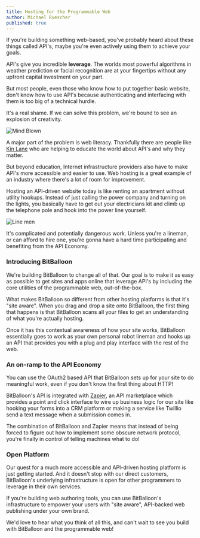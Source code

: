 ```yaml
---
title: Hosting for the Programmable Web
author: Michael Ruescher
published: true
---
```


If you're building something web-based, you've probably heard about these things called API's, maybe you're even actively using them to achieve your goals.

API's give you incredible **leverage**. The worlds most powerful algorithms in weather prediction or facial recognition are at your fingertips without any upfront capital investment on your part.

But most people, even those who know how to put together basic website, don't know how to use API's because authenticating and interfacing with them is too big of a technical hurdle.

It's a real shame. If we can solve this problem, we're bound to see an explosion of creativity.

![Mind Blown](/img/mindblown.gif)

A major part of the problem is web literacy. Thankfully there are people like [Kin Lane](http://apievangelist.com/) who are helping to educate the world about API's and why they matter.

But beyond education, Internet infrastructure providers also have to make API's more accessible and easier to use. Web hosting is a great example of an industry where there's a lot of room for improvement.

Hosting an API-driven website today is like renting an apartment without utility hookups. Instead of just calling the power company and turning on the lights, you basically have to get out your electricians kit and climb up the telephone pole and hook into the power line yourself.

![Line men](/img/linemen.jpg)

It's complicated and potentially dangerous work. Unless you're a lineman, or can afford to hire one, you're gonna have a hard time participating and benefiting from the API Economy.

### Introducing BitBalloon

We're building BitBalloon to change all of that. Our goal is to make it as easy as possible to get sites and apps online that leverage API's by including the core utilities of the programmable web, out-of-the-box.

What makes BitBalloon so different from other hosting platforms is that it's "site aware". When you drag and drop a site onto BitBalloon, the first thing that happens is that BitBalloon scans all your files to get an understanding of what you're actually hosting.

Once it has this contextual awareness of how your site works, BitBalloon essentially goes to work as your own personal robot lineman and hooks up an API that provides you with a plug and play interface with the rest of the web.

### An on-ramp to the API Economy

You can use the OAuth2 based API that BitBalloon sets up for your site to do meaningful work, even if you don't know the first thing about HTTP!

BitBalloon's API is integrated with <a href="http://www.zapier.com">Zapier</a>, an API marketplace which provides a point and click interface to wire up business logic for our site like hooking your forms into a CRM platform or making a service like Twillio send a text message when a submission comes in.

The combination of BitBalloon and Zapier means that instead of being forced to figure out how to implement some obscure network protocol, you're finally in control of telling machines what to do!

### Open Platform

Our quest for a much more accessible and API-driven hosting platform is just getting started. And it doesn't stop with our direct customers, BitBalloon's underlying infrastructure is open for other programmers to leverage in their own services.

If you're building web authoring tools, you can use BitBalloon's infrastructure to empower your users with "site aware", API-backed web publishing under your own brand.

We'd love to hear what you think of all this, and can't wait to see you build with BitBalloon and the programmable web!













